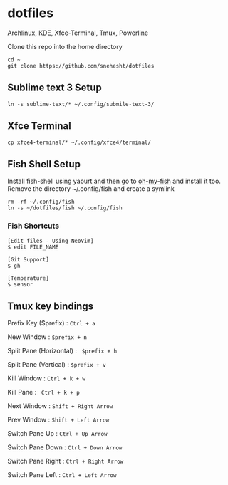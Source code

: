 # dotfiles
Archlinux, KDE, Xfce-Terminal, Tmux, Powerline

Clone this repo into the home directory
```
cd ~
git clone https://github.com/snehesht/dotfiles
```

## Sublime text 3 Setup
``` ln -s sublime-text/* ~/.config/submile-text-3/ ```

## Xfce Terminal
``` cp xfce4-terminal/* ~/.config/xfce4/terminal/ ```

## Fish Shell Setup
Install fish-shell using yaourt and then go to [oh-my-fish](https://github.com/oh-my-fish/oh-my-fish) and install it too.
Remove the directory ~/.config/fish and create a symlink

```
rm -rf ~/.config/fish
ln -s ~/dotfiles/fish ~/.config/fish
```
### Fish Shortcuts


```
[Edit files - Using NeoVim]
$ edit FILE_NAME

[Git Support]
$ gh

[Temperature]
$ sensor
```


## Tmux key bindings

Prefix Key ($prefix)	: `	Ctrl + a `

New Window : 		           	`$prefix + n`

Split Pane (Horizontal) : `	$prefix + h`

Split Pane (Vertical) :   	`$prefix + v`

Kill Window : 		        	`Ctrl + k + w`

Kill Pane : 			         ` Ctrl + k + p`

Next Window : 		        	`Shift + Right Arrow`

Prev Window : 		        	`Shift + Left Arrow`

Switch Pane Up : 		`Ctrl + Up Arrow`

Switch Pane Down : 		`Ctrl + Down Arrow`

Switch Pane Right : 		`Ctrl + Right Arrow`

Switch Pane Left : 		`Ctrl + Left Arrow`
